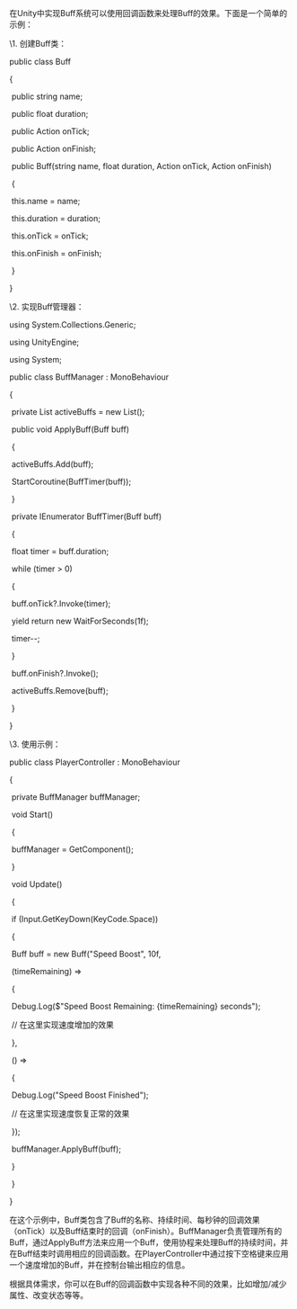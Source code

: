 在Unity中实现Buff系统可以使用回调函数来处理Buff的效果。下面是一个简单的示例：



\1. 创建Buff类：

public class Buff

{

​    public string name;

​    public float duration;

​    public Action<float> onTick;

​    public Action onFinish;



​    public Buff(string name, float duration, Action<float> onTick, Action onFinish)

​    {

​        this.name = name;

​        this.duration = duration;

​        this.onTick = onTick;

​        this.onFinish = onFinish;

​    }

}



\2. 实现Buff管理器：

using System.Collections.Generic;

using UnityEngine;

using System;



public class BuffManager : MonoBehaviour

{

​    private List<Buff> activeBuffs = new List<Buff>();



​    public void ApplyBuff(Buff buff)

​    {

​        activeBuffs.Add(buff);

​        StartCoroutine(BuffTimer(buff));

​    }



​    private IEnumerator BuffTimer(Buff buff)

​    {

​        float timer = buff.duration;

​        while (timer > 0)

​        {

​            buff.onTick?.Invoke(timer);

​            yield return new WaitForSeconds(1f);

​            timer--;

​        }

​        buff.onFinish?.Invoke();

​        activeBuffs.Remove(buff);

​    }

}





\3. 使用示例：

public class PlayerController : MonoBehaviour

{

​    private BuffManager buffManager;



​    void Start()

​    {

​        buffManager = GetComponent<BuffManager>();

​    }



​    void Update()

​    {

​        if (Input.GetKeyDown(KeyCode.Space))

​        {

​            Buff buff = new Buff("Speed Boost", 10f,

​                (timeRemaining) =>

​                {

​                    Debug.Log($"Speed Boost Remaining: {timeRemaining} seconds");

​                    // 在这里实现速度增加的效果

​                },

​                () =>

​                {

​                    Debug.Log("Speed Boost Finished");

​                    // 在这里实现速度恢复正常的效果

​                });



​            buffManager.ApplyBuff(buff);

​        }

​    }

}





在这个示例中，Buff类包含了Buff的名称、持续时间、每秒钟的回调效果（onTick）以及Buff结束时的回调（onFinish）。BuffManager负责管理所有的Buff，通过ApplyBuff方法来应用一个Buff，使用协程来处理Buff的持续时间，并在Buff结束时调用相应的回调函数。在PlayerController中通过按下空格键来应用一个速度增加的Buff，并在控制台输出相应的信息。



根据具体需求，你可以在Buff的回调函数中实现各种不同的效果，比如增加/减少属性、改变状态等等。